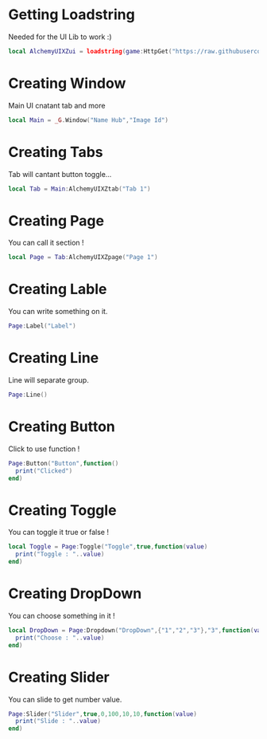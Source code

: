# Getting Loadstring
Needed for the UI Lib to work :)
```lua
local AlchemyUIXZui = loadstring(game:HttpGet("https://raw.githubusercontent.com/ZoiIntra/AlchemyUIXZ-UI/main/Library.lua"))()
```
# Creating Window
Main UI cnatant tab and more
```lua
local Main = _G.Window("Name Hub","Image Id")
```
# Creating Tabs
Tab will cantant button toggle...
```lua
local Tab = Main:AlchemyUIXZtab("Tab 1")
```
# Creating Page
You can call it section !
```lua
local Page = Tab:AlchemyUIXZpage("Page 1")
```
# Creating Lable
You can write something on it.
```lua
Page:Label("Label")
```
# Creating Line
Line will separate group.
```lua
Page:Line()
```
# Creating Button
Click to use function !
```lua
Page:Button("Button",function()
  print("Clicked")
end)
```
# Creating Toggle
You can toggle it true or false !
```lua
local Toggle = Page:Toggle("Toggle",true,function(value)
  print("Toggle : "..value)
end)
```
# Creating DropDown
You can choose something in it !
```lua
local DropDown = Page:Dropdown("DropDown",{"1","2","3"},"3",function(value)
  print("Choose : "..value)
end)
```
# Creating Slider
You can slide to get number value.
```lua
Page:Slider("Slider",true,0,100,10,10,function(value)
  print("Slide : "..value)
end)
```
